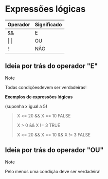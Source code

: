 # Expressões lógicas
| Operador  | Significado |
| ------------- | ------------- |
| &&  | E  |
|  \| \| | OU  |
|  !  | NÃO  |

## Ideia por trás do operador "E"
> [!NOTE]
> Todas condiçõesdevem ser verdadeiras!


**Exemplos de expressões lógicas**


(suponha x igual a 5)

>X <= 20 && X == 10 FALSE
>
>
>X > 0 && X != 3 TRUE 
>
>
>X <= 20 && X == 10 && X != 3 FALSE


## Ideia por trás do operador "OU"
> [!NOTE]
> Pelo menos uma condição deve ser verdadeira!

